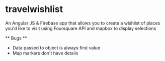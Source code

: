 # travelwishlist
An Angular JS &amp; Firebase app that allows you to create a wishlist of places you'd like to visit using Foursquare API and mapbox to display selections

** Bugs **
* Data passed to object is always first value
* Map markers don't have details
